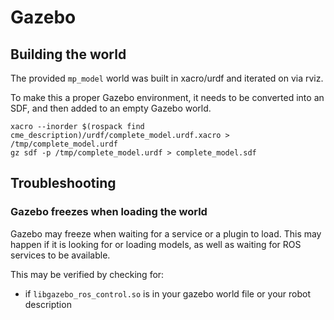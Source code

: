 # Gazebo

## Building the world
The provided `mp_model` world was built in xacro/urdf and iterated on via rviz.

To make this a proper Gazebo environment, it needs to be converted into an SDF,
and then added to an empty Gazebo world.

```
xacro --inorder $(rospack find cme_description)/urdf/complete_model.urdf.xacro > /tmp/complete_model.urdf
gz sdf -p /tmp/complete_model.urdf > complete_model.sdf
```


## Troubleshooting

### Gazebo freezes when loading the world
Gazebo may freeze when waiting for a service or a plugin to load.
This may happen if it is looking for or loading models, as well as waiting for ROS services to be available.

This may be verified by checking for:
- if `libgazebo_ros_control.so` is in your gazebo world file or your robot description
